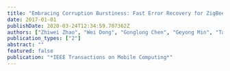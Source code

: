 ```yaml
---
title: "Embracing Corruption Burstiness: Fast Error Recovery for ZigBee under Wi-Fi Interference"
date: 2017-01-01
publishDate: 2020-03-24T12:34:59.707362Z
authors: ["Zhiwei Zhao", "Wei Dong", "Gonglong Chen", "Geyong Min", "Tao Gu", "Jiajun Bu"]
publication_types: ["2"]
abstract: ""
featured: false
publication: "*IEEE Transactions on Mobile Computing*"
---
```


